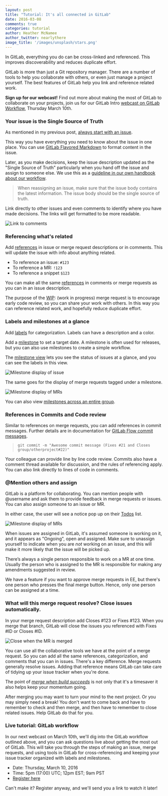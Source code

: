 ```yaml
---
layout: post
title: "Tutorial: It's all connected in GitLab"
date: 2016-03-08
comments: true
categories: tutorial
author: Heather McNamee
author_twitter: nearlythere
image_title: '/images/unsplash/stars.png'
---
```


In GitLab, everything you do can be cross-linked and referenced.
This improves discoverability and reduces duplicate effort.

GitLab is more than just a Git repository manager.
There are a number of tools to help you collaborate with others, or even
just manage a project yourself.
The best features of GitLab help you link and reference related work.

 **Sign up for our webcast!** Find out more about making the most of GitLab to collaborate
 on your projects, join us for our GitLab Intro
 [webcast on GitLab Workflow][webcast], Thursday March 10th.

<!-- more -->

### Your issue is the Single Source of Truth

As mentioned in my previous post, [always start with an issue][start-issue].

This way you have everything you need to know about the issue in one place.
You can use [GitLab Flavored Markdown] to format content in the issue.

Later, as you make decisions, keep the issue description updated as the "Single
Source of Truth" particularly when you hand off the issue and assign to someone else.
We use this as a [guideline in our own handbook about our workflow][ssot].

> When reassigning an issue, make sure that the issue body contains the
latest information. The issue body should be the single source of truth.

Link directly to other issues and even comments to identify where you have
made decisions. The links will get formatted to be more readable.

![Link to comments](/images/blogimages/connect-commentlink.png)

### Referencing what's related

Add [references] in issue or merge request descriptions or in comments.
This will update the issue with info about anything related.

- To reference an issue: `#123`
- To reference a MR: `!123`
- To reference a snippet `$123`

You can make all the same [references] in comments or merge requests as you can
in an issue description.

The purpose of the [WIP]: (work in progress) merge request is to encourage early code
review, so you can share your work with others.
In this way you can reference related work, and hopefully reduce duplicate effort.

### Labels and milestones at a glance

Add [labels] for categorization.
Labels can have a description and a color.

Add a [milestone] to set a target date. A milestone is often used for releases,
but you can also use milestones to create a simple workflow.

The [milestone view][milestone-mr] lets you see the status of issues at a glance, and you can
see the labels in this view.

![Milestone display of issue](/images/blogimages/connect-milestone.png)

The same goes for the display of merge requests tagged under a milestone.

![Milestone display of MRs](/images/blogimages/connect-milestonemr.png)

You can also view [milestones across an entire group][group-milestones].

### References in Commits and Code review

Similar to references on merge requests, you can add references in commit messages.
Further details are in documentation for [GitLab Flow commit messages][glf-commit].

> `git commit -m "Awesome commit message (Fixes #21 and Closes group/otherproject#22)"`

Your colleague can provide line by line code review.
Commits also have a comment thread available for discussion,
and the rules of referencing apply.
You can also link directly to lines of code in comments.

### @Mention others and assign

GitLab is a platform for collaborating.
You can mention people with @username and ask them to provide feedback in
merge requests or issues.
You can also assign someone to an issue or MR.

In either case, the user will see a notice pop up on their [Todos] list.

![Milestone display of MRs](/images/blogimages/todos-screenshot.jpg)

When issues are assigned in GitLab, it's assumed someone is working on it,
and it appears as "Ongoing", open and assigned.
Make sure to unassign yourself to indicate when you are *not* working on an issue,
and this will make it more likely that the issue will be picked up.

There’s always a single person responsible to work on a MR at one time.
Usually the person who is assigned to the MR is responsible for making any
amendments suggested in review.

We have a feature if you want to approve merge requests in EE, but there's one
person who presses the final merge button.
Hence, only one person can be assigned at a time.

### What will this merge request resolve? Close issues automatically.

In your merge request description add Closes #123 or Fixes #123.
When you merge that branch, GitLab will close the issues you
referenced with Fixes #ID or Closes #ID.

![Close when the MR is merged](/images/blogimages/connect-relatedmr.png)

You can use all the collaborative tools we have at the point of a merge request.
So you can add all the same references, categorization, and comments that you
can in issues.
There's a key difference. Merge requests generally resolve issues.
Adding that reference means GitLab can take care of tidying up your issue
tracker when you're done.

The point of [*merge when build succeeds*][merge-succeeds] is not only that
it's a timesaver it also helps keep your momentum going.

After merging you may want to turn your mind to the next project.
Or you may simply need a break!
You don't want to come back and have to remember to check and then merge,
and then have to remember to close related issues.
Help GitLab do that for you.

### Live tutorial: GitLab workflow

In our next webcast on March 10th, we'll dig into the GitLab workflow outlined
above, and you can ask questions live about getting the most out of GitLab.
This will take you through the steps of making an issue, merge requests, and
using tools in GitLab for cross-referencing and keeping your issue tracker
organized with labels and milestones.

- Date: Thursday, March 10, 2016
- Time: 5pm (17:00) UTC; 12pm EST; 9am PST
- [Register here][webcast]

Can't make it? Register anyway, and we'll send you a link to watch it later!

[merge-succeeds]: http://doc.gitlab.com/ce/workflow/merge_when_build_succeeds.html
[milestone-mr]: https://gitlab.com/gitlab-org/gitlab-ce/milestones/22
[group-milestones]: https://gitlab.com/groups/gitlab-org/issues?milestone_title=8.6
[our monthly release issue]: http://doc.gitlab.com/ee/release/monthly.html#create-an-overall-issue-and-follow-it
[create-project]: http://doc.gitlab.com/ce/gitlab-basics/create-project.html#how-to-create-a-project-in-gitlab
[ssot]: https://about.gitlab.com/handbook/#gitlab-workflow
[start-issue]: https://about.gitlab.com/2016/03/03/start-with-an-issue/
[webcast]: http://page.gitlab.com/mar-2016-gitlab-introduction.html
[glf-commit]: http://doc.gitlab.com/ee/workflow/gitlab_flow.html#committing-often-and-with-the-right-message
[GitLab Flow]: http://doc.gitlab.com/ee/workflow/gitlab_flow.html
[Patricio-tips]: https://about.gitlab.com/2015/02/19/8-tips-to-help-you-work-better-with-git/
[Todos]: http://doc.gitlab.com/ce/workflow/todos.html
[WIP]: http://doc.gitlab.com/ce/workflow/wip_merge_requests.html
[gitlab-ui]: https://about.gitlab.com/2016/02/10/feature-highlight-create-files-and-directories-from-files-page/
[GitLab Flavored Markdown]: http://doc.gitlab.com/ce/markdown/markdown.html
[task lists]: http://doc.gitlab.com/ce/markdown/markdown.html#task-lists
[labels]: http://doc.gitlab.com/ce/workflow/labels.html#sts=Labels
[milestone]: http://doc.gitlab.com/ce/workflow/milestones.html
[references]: http://doc.gitlab.com/ce/markdown/markdown.html#special-gitlab-references
